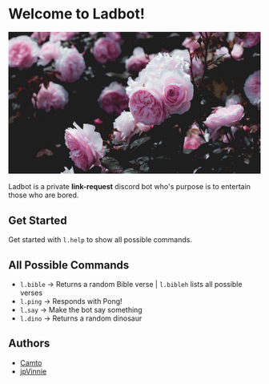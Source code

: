 # Welcome to Ladbot!

![ladbot avatar](./Images/Avatar.jpg)

Ladbot is a private **link-request** discord bot who's purpose is to entertain those who are bored.

## Get Started 

Get started with `l.help` to show all possible commands.

## All Possible Commands

* `l.bible` → Returns a random Bible verse | ``l.bibleh`` lists all possible verses            
* `l.ping` → Responds with Pong!
* `l.say` → Make the bot say something
* `l.dino` → Returns a random dinosaur

## Authors

* [Camto](https://github.com/Camto)
* [jpVinnie](https://github.com/jpVinnie)
